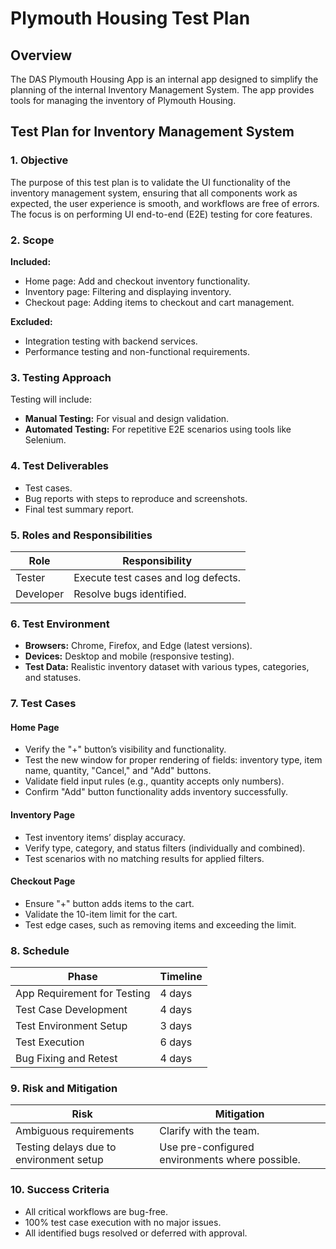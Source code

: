 # Plymouth Housing Test Plan

## Overview
The DAS Plymouth Housing App is an internal app designed to simplify the planning of the internal Inventory Management System. The app provides tools for managing the inventory of Plymouth Housing.

## Test Plan for Inventory Management System

### 1. Objective
The purpose of this test plan is to validate the UI functionality of the inventory management system, ensuring that all components work as expected, the user experience is smooth, and workflows are free of errors. The focus is on performing UI end-to-end (E2E) testing for core features.

### 2. Scope
**Included:**
- Home page: Add and checkout inventory functionality.
- Inventory page: Filtering and displaying inventory.
- Checkout page: Adding items to checkout and cart management.

**Excluded:**
- Integration testing with backend services.
- Performance testing and non-functional requirements.

### 3. Testing Approach
Testing will include:
- **Manual Testing:** For visual and design validation.
- **Automated Testing:** For repetitive E2E scenarios using tools like Selenium.

### 4. Test Deliverables
- Test cases.
- Bug reports with steps to reproduce and screenshots.
- Final test summary report.

### 5. Roles and Responsibilities

| Role       | Responsibility                    |
|------------|------------------------------------|
| Tester     | Execute test cases and log defects. |
| Developer  | Resolve bugs identified.          |

### 6. Test Environment
- **Browsers:** Chrome, Firefox, and Edge (latest versions).
- **Devices:** Desktop and mobile (responsive testing).
- **Test Data:** Realistic inventory dataset with various types, categories, and statuses.

### 7. Test Cases
#### Home Page
- Verify the "+" button’s visibility and functionality.
- Test the new window for proper rendering of fields: inventory type, item name, quantity, "Cancel," and "Add" buttons.
- Validate field input rules (e.g., quantity accepts only numbers).
- Confirm "Add" button functionality adds inventory successfully.

#### Inventory Page
- Test inventory items’ display accuracy.
- Verify type, category, and status filters (individually and combined).
- Test scenarios with no matching results for applied filters.

#### Checkout Page
- Ensure "+" button adds items to the cart.
- Validate the 10-item limit for the cart.
- Test edge cases, such as removing items and exceeding the limit.

### 8. Schedule

| Phase                        | Timeline       |
|------------------------------|----------------|
| App Requirement for Testing  | 4 days         |
| Test Case Development        | 4 days         |
| Test Environment Setup       | 3 days         |
| Test Execution               | 6 days         |
| Bug Fixing and Retest        | 4 days         |

### 9. Risk and Mitigation

| Risk                              | Mitigation                            |
|-----------------------------------|---------------------------------------|
| Ambiguous requirements            | Clarify with the team.                |
| Testing delays due to environment setup | Use pre-configured environments where possible. |

### 10. Success Criteria
- All critical workflows are bug-free.
- 100% test case execution with no major issues.
- All identified bugs resolved or deferred with approval.
